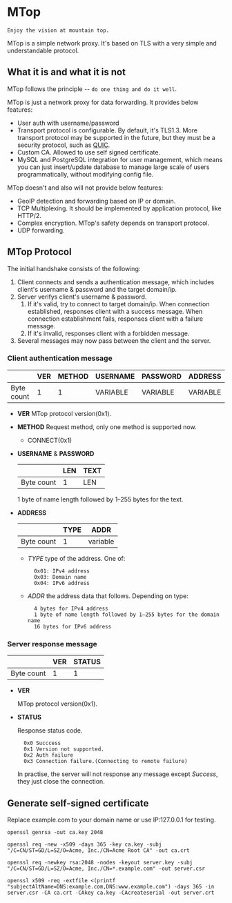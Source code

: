 # MTop

`Enjoy the vision at mountain top.`

MTop is a simple network proxy. It's based on TLS with a very simple and understandable protocol.

## What it is and what it is not

MTop follows the principle -- `do one thing and do it well`.

MTop is just a network proxy for data forwarding. It provides below features:

* User auth with username/password
* Transport protocol is configurable. By default, it's TLS1.3. More transport protocol may be supported in the future, but they must be a security protocol, such as [QUIC](https://en.wikipedia.org/wiki/QUIC).
* Custom CA. Allowed to use self signed certificate.
* MySQL and PostgreSQL integration for user management, which means you can just insert/update database to manage large scale of users programmatically, without modifying config file.

MTop doesn't and also will not provide below features:

* GeoIP detection and forwarding based on IP or domain.
* TCP Multiplexing. It should be implemented by application protocol, like HTTP/2.
* Complex encryption. MTop's safety depends on transport protocol.
* UDP forwarding.

## MTop Protocol

The initial handshake consists of the following:

1. Client connects and sends a authentication message, which includes client's username & password and the target domain/ip.
2. Server verifys client's username & password.
   1. If it's valid, try to connect to target domain/ip. When connection established, responses client with a success message. When connection establishment fails, responses client with a failure message.
   2. If it's invalid, responses client with a forbidden message.
3. Several messages may now pass between the client and the server.

### Client authentication message

|            | VER | METHOD | USERNAME | PASSWORD | ADDRESS  |
| ---------- | --- | ------ | -------- | -------- | -------- |
| Byte count | 1   | 1      | VARIABLE | VARIABLE | VARIABLE |

* **VER**
  MTop protocol version(0x1).

* **METHOD**
  Request method, only one method is supported now.
  * CONNECT(0x1)
  
* **USERNAME** & **PASSWORD**
  
    |            | LEN | TEXT |
    | ---------- | --- | ---- |
    | Byte count | 1   | LEN  |

    1 byte of name length followed by 1–255 bytes for the text.

* **ADDRESS**

    |            | TYPE | ADDR     |
    | ---------- | ---- | -------- |
    | Byte count | 1    | variable |

    * *TYPE*
        type of the address. One of:

            0x01: IPv4 address
            0x03: Domain name
            0x04: IPv6 address

    * *ADDR*
        the address data that follows. Depending on type:

            4 bytes for IPv4 address
            1 byte of name length followed by 1–255 bytes for the domain name
            16 bytes for IPv6 address

### Server response message

|            | VER | STATUS |
| ---------- | --- | ------ |
| Byte count | 1   | 1      |

* **VER**
  
  MTop protocol version(0x1).

* **STATUS**
  
  Response status code.

        0x0 Succcess
        0x1 Version not supported.
        0x2 Auth failure
        0x3 Connection failure.(Connecting to remote failure)
   
  
  In practise, the server will not response any message except *Success*, they just close the connection.


## Generate self-signed certificate

Replace example.com to your domain name or use IP:127.0.0.1 for testing.
    
```openssl genrsa -out ca.key 2048```

```openssl req -new -x509 -days 365 -key ca.key -subj "/C=CN/ST=GD/L=SZ/O=Acme, Inc./CN=Acme Root CA" -out ca.crt```

```openssl req -newkey rsa:2048 -nodes -keyout server.key -subj "/C=CN/ST=GD/L=SZ/O=Acme, Inc./CN=*.example.com" -out server.csr```

```openssl x509 -req -extfile <(printf "subjectAltName=DNS:example.com,DNS:www.example.com") -days 365 -in server.csr -CA ca.crt -CAkey ca.key -CAcreateserial -out server.crt```
